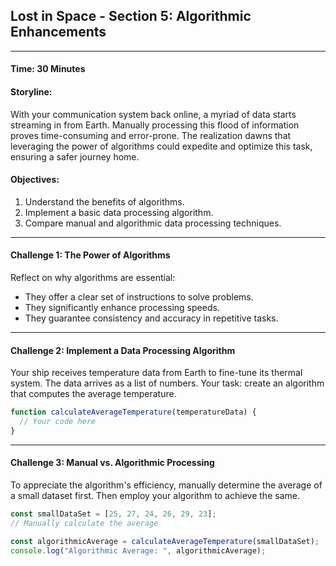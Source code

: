 ## Lost in Space - Section 5: Algorithmic Enhancements

---

#### Time: 30 Minutes

#### Storyline:
With your communication system back online, a myriad of data starts streaming in from Earth. Manually processing this flood of information proves time-consuming and error-prone. The realization dawns that leveraging the power of algorithms could expedite and optimize this task, ensuring a safer journey home.

#### Objectives:
1. Understand the benefits of algorithms.
2. Implement a basic data processing algorithm.
3. Compare manual and algorithmic data processing techniques.

---

#### Challenge 1: The Power of Algorithms

Reflect on why algorithms are essential:

- They offer a clear set of instructions to solve problems.
- They significantly enhance processing speeds.
- They guarantee consistency and accuracy in repetitive tasks.

---

#### Challenge 2: Implement a Data Processing Algorithm

Your ship receives temperature data from Earth to fine-tune its thermal system. The data arrives as a list of numbers. Your task: create an algorithm that computes the average temperature.

```javascript
function calculateAverageTemperature(temperatureData) {
  // Your code here
}
```
---

#### Challenge 3: Manual vs. Algorithmic Processing

To appreciate the algorithm's efficiency, manually determine the average of a small dataset first. Then employ your algorithm to achieve the same.

```javascript
const smallDataSet = [25, 27, 24, 26, 29, 23];
// Manually calculate the average

const algorithmicAverage = calculateAverageTemperature(smallDataSet);
console.log("Algorithmic Average: ", algorithmicAverage);
```
